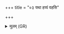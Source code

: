 +++
title = "०३ यथा हव्यं वहसि"

+++
<details><summary>मूलम् (GR)</summary>

यथा हव्यं वहसि जातवेदो  
यथा यज्ञं कल्पयसि प्रजानन् ।  
एवा देवेभ्यः सुमतिम् इहा वह +++(Bhatt. sumatiṃ hy ā vaha)+++  
स नो मुञ्चत्व् अंहसः ॥
</details>